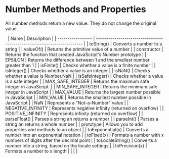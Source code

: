 # Number Methods and Properties

All number methods return a new value. They do not change the original value.

&nbsp;
| Name | Description |
| ----------------- | ----------------------------------------------------------------------- |
| toString() | Converts a number to a string |
| valueOf() | Returns the primitive value of a number |
| constructor | Returns the function that created JavaScript's Number prototype |
| EPSILON | Returns the difference between 1 and the smallest number greater than 1 |
| isFinite() | Checks whether a value is a finite number |
| isInteger() | Checks whether a value is an integer |
| isNaN() | Checks whether a value is Number.NaN |
| isSafeInteger() | Checks whether a value is a safe integer |
| MAX_SAFE_INTEGER | Returns the maximum safe integer in JavaScript. |
| MIN_SAFE_INTEGER | Returns the minimum safe integer in JavaScript |
| MAX_VALUE | Returns the largest number possible in JavaScript |
| MIN_VALUE | Returns the smallest number possible in JavaScript |
| NaN | Represents a "Not-a-Number" value |
| NEGATIVE_INFINITY | Represents negative infinity (returned on overflow) |
| POSITIVE_INFINITY | Represents infinity (returned on overflow) |
| parseFloat() | Parses a string an returns a number |
| parseInt() | Parses a string an returns a whole number |
| prototype | Allows you to add properties and methods to an object |
| toExponential(x) | Converts a number into an exponential notation |
| toFixed(x) | Formats a number with x numbers of digits after the decimal point |
| toLocaleString() | Converts a number into a string, based on the locale settings |
| toPrecision(x) | Formats a number to x length |
| | |
